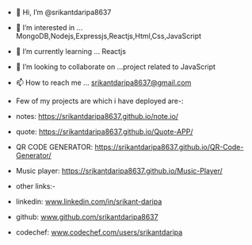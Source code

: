 - 👋 Hi, I’m @srikantdaripa8637
- 👀 I’m interested in ... MongoDB,Nodejs,Expressjs,Reactjs,Html,Css,JavaScript
- 🌱 I’m currently learning ... Reactjs
- 💞️ I’m looking to collaborate on ...project related to JavaScript
- 📫 How to reach me ... srikantdaripa8637@gmail.com
- Few of my projects are which i have deployed are-:
- notes: https://srikantdaripa8637.github.io/note.io/
- quote: https://srikantdaripa8637.github.io/Quote-APP/
- QR CODE GENERATOR: https://srikantdaripa8637.github.io/QR-Code-Generator/
- Music player:  https://srikantdaripa8637.github.io/Music-Player/

- other links:-
- linkedin: www.linkedin.com/in/srikant-daripa
- github: www.github.com/srikantdaripa8637
- codechef: www.codechef.com/users/srikantdaripa








<!---
srikantdaripa8637/srikantdaripa8637 is a ✨ special ✨ repository because its `README.md` (this file) appears on your GitHub profile.
You can click the Preview link to take a look at your changes.
--->
